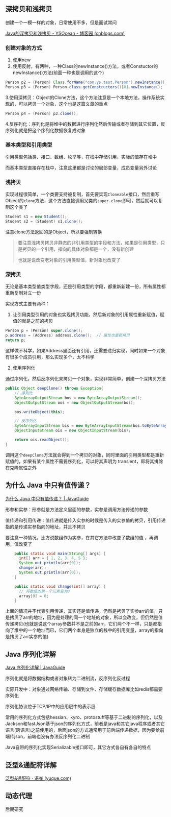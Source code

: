 ## 深拷贝和浅拷贝

创建一个一模一样的对象，日常使用不多，但是面试常问

[Java的深拷贝和浅拷贝 - YSOcean - 博客园 (cnblogs.com)](https://www.cnblogs.com/ysocean/p/8482979.html#_label0)

### 创建对象的方式

1. 使用new
2. 使用反射，有两种，一种Class的newInstance()方法，或者Constuctor的newInstance()方法(前面一种也是调用的这个)

```java
Person p2 = (Person) Class.forName("com.ys.test.Person").newInstance();
Person p3 = (Person) Person.class.getConstructors()[0].newInstance();
```

3.使用深拷贝：Object的Clone方法，这个方法注意是一个本地方法，操作系统实现的，可以拷贝一个对象，这个也是这篇文章的重点

```java
Person p4 = (Person) p3.clone();
```

4.反序列化：序列化是将堆中的数据进行序列化然后传输或者存储到其它位置，反序列化就是把这个序列化数据恢复成对象

### 基本类型和引用类型

引用类型包括类、接口、数组、枚举等，在栈中存储引用，实际的值存在堆中

而基本类型直接存在栈中，注意这里都是讨论的局部变量，成员变量另外讨论

### 浅拷贝

实现过程很简单，一个类要支持被复制，首先要实现`Cloneable`接口，然后重写Object的`clone`方法，这个方法直接调用父类的`super.clone`即可，然后就可以复制这个类了

```java
Student s1 = new Student();
Student s2 = (Student) s1.clone();
```

注意clone方法返回的是Object，所以要强制转换

> 要注意浅拷贝拷贝非静态的非引用类型的字段和方法，如果是引用类型，只是拷贝的一个引用，指向的具体对象都是一个，没有新创建
>
> 也就是说改变老对象的引用类型值，新对象也改变了

### 深拷贝

无论是基本类型值类型字段，还是引用类型的字段，都重新新建一份，所有属性都重新复制对立一份

实现方式主要有两种：

1. 让引用类型引用的对象也实现拷贝功能，然后新对象的引用属性重新赋值，赋值的就是之前的拷贝

```java
Person p = (Person) super.clone();
p.address = (Address) address.clone();	// 属性也重新拷贝
return p;
```

这样做不科学，如果Address里面还有引用，还需要递归实现，同时如果一个对象有很多个成员引用，那么实现多个，太不科学

2. 使用序列化

通过序列化，然后反序列化来拷贝一个对象，实现非常简单，创建一个深拷贝方法

```java
public Object deepClone() throws Exception{
    // 序列化
    ByteArrayOutputStream bos = new ByteArrayOutputStream();
    ObjectOutputStream oos = new ObjectOutputStream(bos);

    oos.writeObject(this);

    // 反序列化
    ByteArrayInputStream bis = new ByteArrayInputStream(bos.toByteArray());
    ObjectInputStream ois = new ObjectInputStream(bis);

    return ois.readObject();
}
```

调用这个`deepClone`方法就会得到一个拷贝的对象，同时里面的引用类型都是重新赋值的，如果有某个属性不需要序列化，可以将其声明为 transient，即将其排除在克隆属性之外

## 为什么 Java 中只有值传递？

[为什么 Java 中只有值传递？ | JavaGuide](https://javaguide.cn/java/basis/why-there-only-value-passing-in-java.html#案例3-传递引用类型参数2)

形参和实参：形参就是方法定义里面的参数，实参是调用方法传递的参数

值传递和引用传递：值传递就是传入实参的时候是传入的实参值的拷贝，引用传递指的是传递实参指向的地址，并且不拷贝

要注意一种情况，比方说数组作为实参，在其它方法中改变了数组的值 ，再调用，值改变了

```java
	public static void main(String[] args) {
      int[] arr = { 1, 2, 3, 4, 5 };
      System.out.println(arr[0]);
      change(arr);
      System.out.println(arr[0]);
	}

	public static void change(int[] array) {
      // 将数组的第一个元素变为0
      array[0] = 0;
	}
```

上面的情况并不代表引用传递，其实还是值传递，仍然是拷贝了实参arr的值，只是拷贝了arr的地址，因为是处理的同一个地址的对象，所以会改变，但仍然是值传递拷贝(也就是说这个array参数并不是之前的arr，它们两个不一样，只是都指向了堆中的一个地址而已，它们两个本身是独立的栈中的引用变量，array的指向是拷贝了arr实参的值)

## Java 序列化详解

[Java 序列化详解 | JavaGuide](https://javaguide.cn/java/basis/serialization.html#jdk-自带的序列化方式)

序列化就是将数据结构或者对象转为二进制流，反序列化反过程

实际开发中：对象通过网络传输、存储到文件、存储缓存数据库比如redis都需要序列化

序列化协议位于TCP/IP中的应用层中的表示层

常用的序列化方式包括hessian、kyro、protostuff等基于二进制的序列化，以及Jackson和fastJson基于json的序列化方式，前者是java和其它java程序或者其它语言(跨语言)之前使用的，后面json的方式通常用于前后端传递数据，因为要给前端传json，前端也没有办法反序列化二进制

Java自带的序列化实现Serializable接口即可，其它方式各自有各自的特点

## 泛型&通配符详解

[泛型&通配符 · 语雀 (yuque.com)](https://www.yuque.com/books/share/04ac99ea-7726-4adb-8e57-bf21e2cc7183/ipqccd)

## 动态代理

后期研究